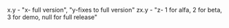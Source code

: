
x.y - "x- full version", "y-fixes to full version"
zx.y - "z- 1 for alfa, 2 for beta, 3 for demo, null for full release"
